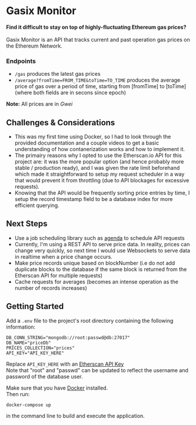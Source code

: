 # Gasix Monitor
**Find it difficult to stay on top of highly-fluctuating Ethereum gas prices?** <br><br>
Gasix Monitor is an API that tracks current and past
operation gas prices on the Ethereum Network.

### Endpoints

- ``/gas`` produces the latest gas prices
- ``/average?fromTime=FROM_TIME&toTime=TO_TIME`` produces the average price of gas over a period of time, starting from [fromTime] to [toTime] (where both fields are in secons since epoch)

**Note:** All prices are in *Gwei*

## Challenges & Considerations
* This was my first time using Docker, so I had to look through
  the provided documentation and a couple videos to get a basic understanding of how contanerization works and how to implement it. <br>
* The primairy reasons why I opted to use the Etherscan.io API for this project are: it was the more popular option (and hence probably more stable / production ready), and I was given the rate limit beforehand which made it straightforward to setup my request scheduler in a way that would prevent it from throttling (due to API blockages for excessive requests).
* Knowing that the API would be frequently sorting price entries by time, I setup the record timestamp field to be a database index for more efficient querying.

## Next Steps

* Use a job scheduling library such as [agenda](https://www.npmjs.com/package/agenda) to schedule API requests
* Currently, I'm using a REST API to serve price data. In reality, prices can change very quickly, so next time I would use Websockets to serve data in realtime when a price change occurs.
* Make price records unique based on blockNumber (i.e do not add duplicate blocks to the database if the same block is returned from the Etherscan API for multiple requests)
* Cache requests for averages (becomes an intense operation as the number of records increases)

## Getting Started

Add a `.env` file to the project's root directory containing the following information:
```
DB_CONN_STRING="mongodb://root:passwd@db:27017"
DB_NAME="priceDb"
PRICES_COLLECTION="prices"
API_KEY="API_KEY_HERE"
```
Replace `API_KEY_HERE` with an [Etherscan API Key](https://docs.etherscan.io/getting-started/viewing-api-usage-statistics) <br>
Note that "root" and "passwd" can be updated to reflect the
username and password of the database user.

Make sure that you have [Docker](https://docs.docker.com/get-docker/) installed. <br>
Then run:
```
docker-compose up
```
in the command line to build and execute the application.
